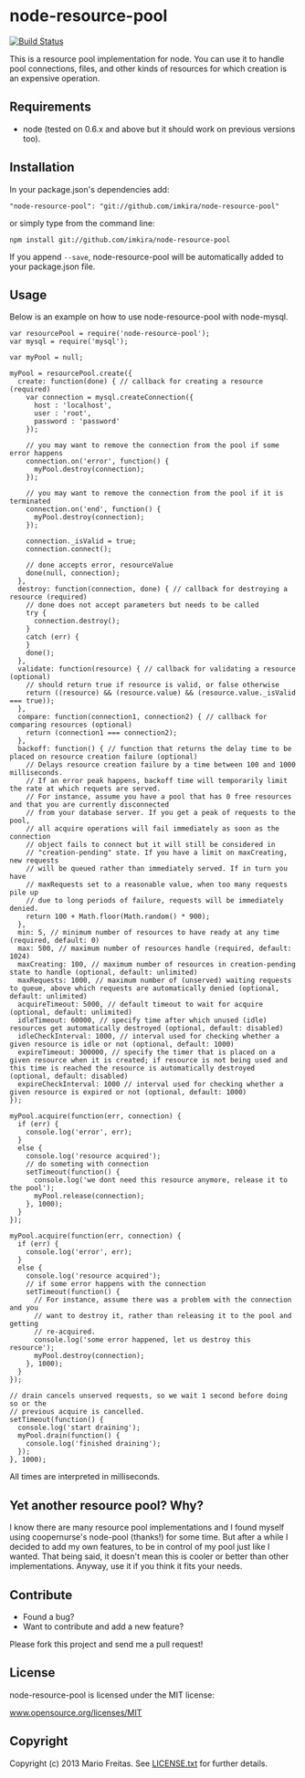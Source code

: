 node-resource-pool
==================

[![Build Status](https://travis-ci.org/imkira/node-resource-pool.png)](https://travis-ci.org/imkira/node-resource-pool)

This is a resource pool implementation for node.
You can use it to handle pool connections, files, and other kinds of resources
for which creation is an expensive operation.

## Requirements

* node (tested on 0.6.x and above but it should work on previous versions too).

## Installation

In your package.json's dependencies add:

```
"node-resource-pool": "git://github.com/imkira/node-resource-pool"
```

or simply type from the command line:

```
npm install git://github.com/imkira/node-resource-pool
```

If you append ```--save```, node-resource-pool will be automatically added to
your package.json file.

## Usage

Below is an example on how to use node-resource-pool with node-mysql.

```
var resourcePool = require('node-resource-pool');
var mysql = require('mysql');

var myPool = null;

myPool = resourcePool.create({
  create: function(done) { // callback for creating a resource (required)
    var connection = mysql.createConnection({
      host : 'localhost',
      user : 'root',
      password : 'password'
    });

    // you may want to remove the connection from the pool if some error happens
    connection.on('error', function() {
      myPool.destroy(connection);
    });

    // you may want to remove the connection from the pool if it is terminated
    connection.on('end', function() {
      myPool.destroy(connection);
    });

    connection._isValid = true;
    connection.connect();

    // done accepts error, resourceValue
    done(null, connection);
  },
  destroy: function(connection, done) { // callback for destroying a resource (required)
    // done does not accept parameters but needs to be called
    try {
      connection.destroy();
    }
    catch (err) {
    }
    done();
  },
  validate: function(resource) { // callback for validating a resource (optional)
    // should return true if resource is valid, or false otherwise
    return ((resource) && (resource.value) && (resource.value._isValid === true));
  },
  compare: function(connection1, connection2) { // callback for comparing resources (optional)
    return (connection1 === connection2);
  },
  backoff: function() { // function that returns the delay time to be placed on resource creation failure (optional)
    // Delays resource creation failure by a time between 100 and 1000 milliseconds.
    // If an error peak happens, backoff time will temporarily limit the rate at which requets are served.
    // For instance, assume you have a pool that has 0 free resources and that you are currently disconnected
    // from your database server. If you get a peak of requests to the pool,
    // all acquire operations will fail immediately as soon as the connection
    // object fails to connect but it will still be considered in
    // "creation-pending" state. If you have a limit on maxCreating, new requests
    // will be queued rather than immediately served. If in turn you have
    // maxRequests set to a reasonable value, when too many requests pile up
    // due to long periods of failure, requests will be immediately denied.
    return 100 + Math.floor(Math.random() * 900);
  },
  min: 5, // minimum number of resources to have ready at any time (required, default: 0)
  max: 500, // maximum number of resources handle (required, default: 1024)
  maxCreating: 100, // maximum number of resources in creation-pending state to handle (optional, default: unlimited)
  maxRequests: 1000, // maximum number of (unserved) waiting requests to queue, above which requests are automatically denied (optional, default: unlimited)
  acquireTimeout: 5000, // default timeout to wait for acquire (optional, default: unlimited)
  idleTimeout: 60000, // specify time after which unused (idle) resources get automatically destroyed (optional, default: disabled)
  idleCheckInterval: 1000, // interval used for checking whether a given resource is idle or not (optional, default: 1000)
  expireTimeout: 300000, // specify the timer that is placed on a given resource when it is created; if resource is not being used and this time is reached the resource is automatically destroyed (optional, default: disabled)
  expireCheckInterval: 1000 // interval used for checking whether a given resource is expired or not (optional, default: 1000)
});

myPool.acquire(function(err, connection) {
  if (err) {
    console.log('error', err);
  }
  else {
    console.log('resource acquired');
    // do someting with connection
    setTimeout(function() {
      console.log('we dont need this resource anymore, release it to the pool');
      myPool.release(connection);
    }, 1000);
  }
});

myPool.acquire(function(err, connection) {
  if (err) {
    console.log('error', err);
  }
  else {
    console.log('resource acquired');
    // if some error happens with the connection
    setTimeout(function() {
      // For instance, assume there was a problem with the connection and you
      // want to destroy it, rather than releasing it to the pool and getting
      // re-acquired.
      console.log('some error happened, let us destroy this resource');
      myPool.destroy(connection);
    }, 1000);
  }
});

// drain cancels unserved requests, so we wait 1 second before doing so or the
// previous acquire is cancelled.
setTimeout(function() {
  console.log('start draining');
  myPool.drain(function() {
    console.log('finished draining');
  });
}, 1000);
```

All times are interpreted in milliseconds.

## Yet another resource pool? Why?

I know there are many resource pool implementations and I found myself using
coopernurse's node-pool (thanks!) for some time. But after a while I decided to
add my own features, to be in control of my pool just like I wanted.
That being said, it doesn't mean this is cooler or better than other
implementations. Anyway, use it if you think it fits your needs.

## Contribute

* Found a bug?
* Want to contribute and add a new feature?

Please fork this project and send me a pull request!

## License

node-resource-pool is licensed under the MIT license:

www.opensource.org/licenses/MIT

## Copyright

Copyright (c) 2013 Mario Freitas. See
[LICENSE.txt](http://github.com/imkira/node-resource-pool/blob/master/LICENSE.txt)
for further details.

